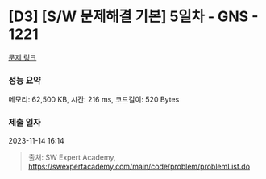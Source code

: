# [D3] [S/W 문제해결 기본] 5일차 - GNS - 1221 

[문제 링크](https://swexpertacademy.com/main/code/problem/problemDetail.do?contestProbId=AV14jJh6ACYCFAYD) 

### 성능 요약

메모리: 62,500 KB, 시간: 216 ms, 코드길이: 520 Bytes

### 제출 일자

2023-11-14 16:14



> 출처: SW Expert Academy, https://swexpertacademy.com/main/code/problem/problemList.do